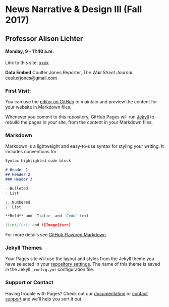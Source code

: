 # News Narrative & Design III (Fall 2017)
## Professor Alison Lichter
#### Monday, 9 - 11:40 a.m.


Link to this site: [xxxx](https://github.com/CoulterJones/New-School-NND-III-lichter/edit/master/index.md) 

**Data Embed** Coulter Jones 
Reporter, _The Wall Street Journal._ 
[coulterjones@gmail.com](mailto:coulterjones@gmail.com)


### First Visit:



You can use the [editor on GitHub](https://github.com/CoulterJones/New-School-NND-III-lichter/edit/master/index.md) to maintain and preview the content for your website in Markdown files.

Whenever you commit to this repository, GitHub Pages will run [Jekyll](https://jekyllrb.com/) to rebuild the pages in your site, from the content in your Markdown files.

### Markdown

Markdown is a lightweight and easy-to-use syntax for styling your writing. It includes conventions for

```markdown
Syntax highlighted code block

# Header 1
## Header 2
### Header 3

- Bulleted
- List

1. Numbered
2. List

**Bold** and _Italic_ and `Code` text

[Link](url) and ![Image](src)
```

For more details see [GitHub Flavored Markdown](https://guides.github.com/features/mastering-markdown/).

### Jekyll Themes

Your Pages site will use the layout and styles from the Jekyll theme you have selected in your [repository settings](https://github.com/CoulterJones/New-School-NND-III-lichter/settings). The name of this theme is saved in the Jekyll `_config.yml` configuration file.

### Support or Contact

Having trouble with Pages? Check out our [documentation](https://help.github.com/categories/github-pages-basics/) or [contact support](https://github.com/contact) and we’ll help you sort it out.
